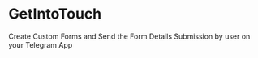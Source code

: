 # GetIntoTouch
Create Custom Forms and Send the Form Details Submission by user on your Telegram App
